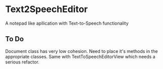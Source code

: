 # Text2SpeechEditor
A notepad like apllication with Text-to-Speech functionality

## To Do
Document class has very low cohesion. Need to place it's methods in the appropriate classes. Same with TextToSpeechEditorView which needs a serious refactor.
